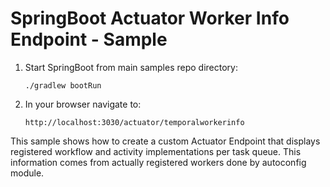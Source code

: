 # SpringBoot Actuator Worker Info Endpoint - Sample

1. Start SpringBoot from main samples repo directory:
   
       ./gradlew bootRun

2. In your browser navigate to:
 
       http://localhost:3030/actuator/temporalworkerinfo

This sample shows how to create a custom Actuator Endpoint that 
displays registered workflow and activity implementations per task queue.
This information comes from actually registered workers done by autoconfig module.